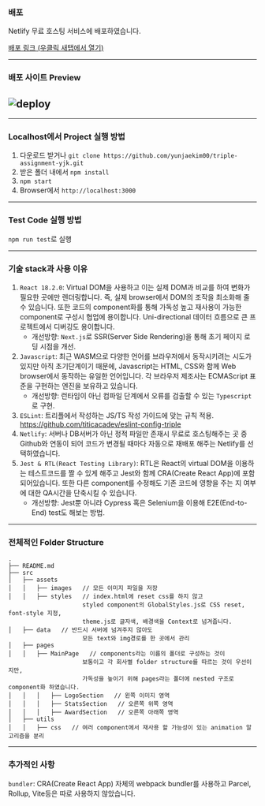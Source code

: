 ### 배포

Netlify 무료 호스팅 서비스에 배포하였습니다.

<a href="https://scintillating-elf-6ad26c.netlify.app/" target="_blank"> 배포 링크 (우클릭 새탭에서 열기) </a>

---

### 배포 사이트 Preview

## ![deploy](https://user-images.githubusercontent.com/82442974/175777550-4c350add-df02-48a9-9578-3015c219b5ed.gif)

---

### Localhost에서 Project 실행 방법

1. 다운로드 받거나 `git clone https://github.com/yunjaekim00/triple-assignment-yjk.git`
2. 받은 폴더 내에서 `npm install`
3. `npm start`
4. Browser에서 `http://localhost:3000`

---

### Test Code 실행 방법

`npm run test`로 실행

---

### 기술 stack과 사용 이유

1. `React 18.2.0`: Virtual DOM을 사용하고 이는 실제 DOM과 비교를 하여 변화가 필요한 곳에만 렌더링합니다. 즉, 실제 browser에서 DOM의 조작을 최소화해 줄 수 있습니다. 또한 코드의 component화를 통해 가독성 높고 재사용이 가능한 component로 구성시 협업에 용이합니다. Uni-directional 데이터 흐름으로 큰 프로젝트에서 디버깅도 용이합니다.
   - 개선방향: `Next.js`로 SSR(Server Side Rendering)을 통해 초기 페이지 로딩 시점을 개선.
2. `Javascript`: 최근 WASM으로 다양한 언어를 브라우저에서 동작시키려는 시도가 있지만 아직 초기단계이기 때문에, Javascript는 HTML, CSS와 함께 Web browser에서 동작하는 유일한 언어입니다. 각 브라우저 제조사는 ECMAScript 표준을 구현하는 엔진을 보유하고 있습니다.
   - 개선방향: 런타임이 아닌 컴파일 단계에서 오류를 검출할 수 있는 `Typescript`로 구현.
3. `ESLint`: 트리플에서 작성하는 JS/TS 작성 가이드에 맞는 규칙 적용.
   https://github.com/titicacadev/eslint-config-triple
4. `Netlify`: 서버나 DB서버가 아닌 정적 파일만 존재시 무료로 호스팅해주는 곳 중 Github와 연동이 되어 코드가 변경될 때마다 자동으로 재배포 해주는 Netlify를 선택하였습니다.
5. `Jest & RTL(React Testing Library)`: RTL은 React의 virtual DOM을 이용하는 테스트코드를 짤 수 있게 해주고 Jest와 함께 CRA(Create React App)에 포함되어있습니다. 또한 다른 component를 수정해도 기존 코드에 영향을 주는 지 여부에 대한 QA시간을 단축시킬 수 있습니다.
   - 개선방향: Jest뿐 아니라 Cypress 혹은 Selenium을 이용해 E2E(End-to-End) test도 해보는 방법.

---

### 전체적인 Folder Structure

```
.
├── README.md
├── src
│   ├── assets
│   │   ├── images   // 모든 이미지 파일을 저장
│   │   ├── styles   // index.html에 reset css를 하지 않고
                     styled component의 GlobalStyles.js로 CSS reset, font-style 지정,
                     theme.js로 글자색, 배경색을 Context로 넘겨줍니다.
│   ├── data   // 반드시 서버에 넘겨주지 않아도
                     모든 text와 img경로를 한 곳에서 관리
│   ├── pages
│   │   ├── MainPage   // components라는 이름의 폴더로 구성하는 것이
                     보통이고 각 회사별 folder structure를 따르는 것이 우선이지만,
                     가독성을 높이기 위해 pages라는 폴더에 nested 구조로 component화 하였습니다.
│   │   │   ├── LogoSection   // 왼쪽 이미지 영역
│   │   │   ├── StatsSection   // 오른쪽 위쪽 영역
│   │   │   ├── AwardSection   // 오른쪽 아래쪽 영역
│   ├── utils
│   │   ├── css   // 여러 component에서 재사용 할 가능성이 있는 animation 알고리즘을 분리
```

---

### 추가적인 사항

`bundler`: CRA(Create React App) 자체의 webpack bundler를 사용하고 Parcel, Rollup, Vite등은 따로 사용하지 않았습니다.
